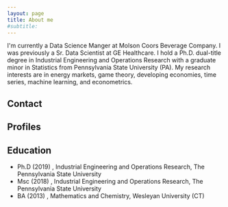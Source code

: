 ```yaml
---
layout: page
title: About me
#subtitle: 
---
```


I'm currently a Data Science Manger at Molson Coors Beverage Company. I was previously a Sr. Data Scientist at GE Healthcare. I hold a Ph.D. dual-title degree in Industrial Engineering and Operations Research with a graduate minor in Statistics from Pennsylvania State University (PA). My research interests are in energy markets, game theory, developing economies, time series, machine learning, and econometrics.

## Contact

## Profiles

## Education
   - Ph.D (2019) , Industrial Engineering and Operations Research, The Pennsylvania State University
   - Msc (2018) ,  Industrial Engineering and Operations Research, The Pennsylvania State University
   - BA (2013) , Mathematics and Chemistry,  Wesleyan University (CT)







